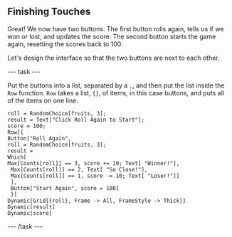 ## Finishing Touches

Great! We now have two buttons. The first button rolls again, tells us if we won or lost, and updates the score. The second button starts the game again, resetting the scores back to 100.

Let's design the interface so that the two buttons are next to each other.

--- task ---

Put the buttons into a list, separated by a `,`, and then put the list inside the `Row` function. `Row` takes a list, `{}`, of items, in this case buttons, and puts all of the items on one line.


```
roll = RandomChoice[fruits, 3];
result = Text["Click Roll Again to Start"];
score = 100;
Row[{
Button["Roll Again",
roll = RandomChoice[fruits, 3];
result =
Which[
Max[Counts[roll]] == 3, score += 10; Text[ "Winner!"],
 Max[Counts[roll]] == 2, Text[ "So Close!"],
 Max[Counts[roll]] == 1, score -= 10; Text[ "Loser!"]]
 ],
 Button["Start Again", score = 100]
 }]
Dynamic[Grid[{roll}, Frame -> All, FrameStyle -> Thick]]
Dynamic[result]
Dynamic[score]
```
--- /task ---

